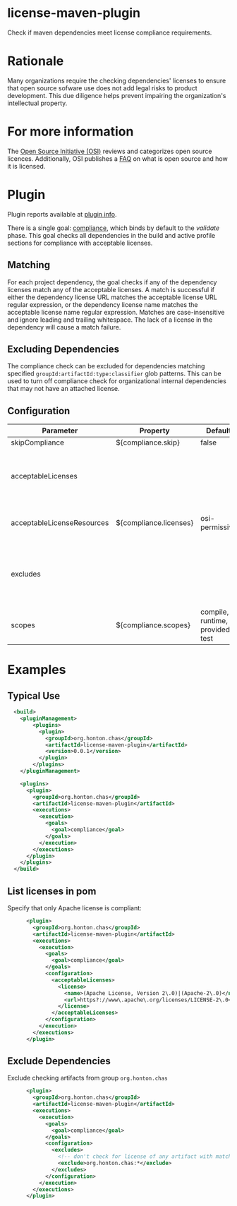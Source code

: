 # license-maven-plugin

Check if maven dependencies meet license compliance requirements. 

# Rationale
Many organizations require the checking dependencies' licenses to ensure that open source sofware
use does not add legal risks to product development.  This due diligence helps prevent impairing the
organization's intellectual property.

# For more information
The [Open Source Initiative (OSI)](https://opensource.org/) reviews and categorizes open source
licences.  Additionally, OSI publishes a [FAQ](https://opensource.org/faq) on what is open source
and how it is licensed.

# Plugin
Plugin reports available at [plugin info](https://chonton.github.io/license-maven-plugin/0.0.1/plugin-info.html).

There is a single goal: [compliance](https://chonton.github.io/license-maven-plugin/0.0.1/local-mojo.html),
which binds by default to the *validate* phase.  This goal checks all dependencies in the build and
active profile sections for compliance with acceptable licenses.  

## Matching
For each project dependency, the goal checks if any of the dependency licenses match any of the
acceptable licenses.  A match is successful if either the dependency license URL matches the
acceptable license URL regular expression, or the dependency license name matches the acceptable
license name regular expression.  Matches are case-insensitive and ignore leading and trailing
whitespace.  The lack of a license in the dependency will cause a match failure.

## Excluding Dependencies
The compliance check can be excluded for dependencies matching specified
`groupId:artifactId:type:classifier` glob patterns.  This can be used to turn off compliance check for
organizational internal dependencies that may not have an attached license.

## Configuration
| Parameter       | Property     | Default | Description          |
|-----------------|------------- | ------- |----------------------|
|skipCompliance|${compliance.skip}| false | Skip the license check |
|acceptableLicenses|            |  |The set of license regular expressions to match against dependency licenses. If not set, licenses from acceptableLicenseResource are used. |
|acceptableLicenseResources|${compliance.licenses}|osi-permissive|The comma separated names of xml resources from which to read licenses.  Built in resources are 'osi-widely-used' and 'osi-permissive' |
|excludes |      | | The list of dependencies to exclude from checking compliance.  These will be in the form of *groupId:artifactId[[:type]:classifier]*. Wildcard characters '*' and '?' can be used to do glob-like pattern matching. |
|scopes   |${compliance.scopes}|compile, runtime, provided, test|The comma separated list of scopes to check |

# Examples

## Typical Use
```xml
  <build>
    <pluginManagement>
        <plugins>
          <plugin>
            <groupId>org.honton.chas</groupId>
            <artifactId>license-maven-plugin</artifactId>
            <version>0.0.1</version>
          </plugin>
        </plugins>
    </pluginManagement>

    <plugins>
      <plugin>
        <groupId>org.honton.chas</groupId>
        <artifactId>license-maven-plugin</artifactId>
        <executions>
          <execution>
            <goals>
              <goal>compliance</goal>
            </goals>
          </execution>
        </executions>
      </plugin>
    </plugins>
  </build>
```

## List licenses in pom
Specify that only Apache license is compliant:
```xml
      <plugin>
        <groupId>org.honton.chas</groupId>
        <artifactId>license-maven-plugin</artifactId>
        <executions>
          <execution>
            <goals>
              <goal>compliance</goal>
            </goals>
            <configuration>
              <acceptableLicenses>
                <license>
                  <name>(Apache License, Version 2\.0)|(Apache-2\.0)</name>
                  <url>https?://www\.apache\.org/licenses/LICENSE-2\.0</url>
                </license>
              </acceptableLicenses>
            </configuration>
          </execution>
        </executions>
      </plugin>
```

## Exclude Dependencies
Exclude checking artifacts from group `org.honton.chas`
```xml
      <plugin>
        <groupId>org.honton.chas</groupId>
        <artifactId>license-maven-plugin</artifactId>
        <executions>
          <execution>
            <goals>
              <goal>compliance</goal>
            </goals>
            <configuration>
              <excludes>
                <!-- don't check for license of any artifact with matching group -->
                <exclude>org.honton.chas:*</exclude>
              </excludes>
            </configuration>
          </execution>
        </executions>
      </plugin>
```
